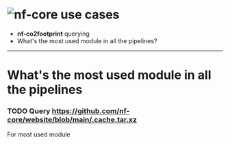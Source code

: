 # ![nf-core](https://github.com/nf-core/logos/raw/master/nf-core-logos/nf-core-logo-lightbg.svg) use cases

- **nf-co2footprint** querying
- What's the most used module in all the pipelines?

---

# What's the most used module in all the pipelines

### TODO Query <https://github.com/nf-core/website/blob/main/.cache.tar.xz>

For most used module
